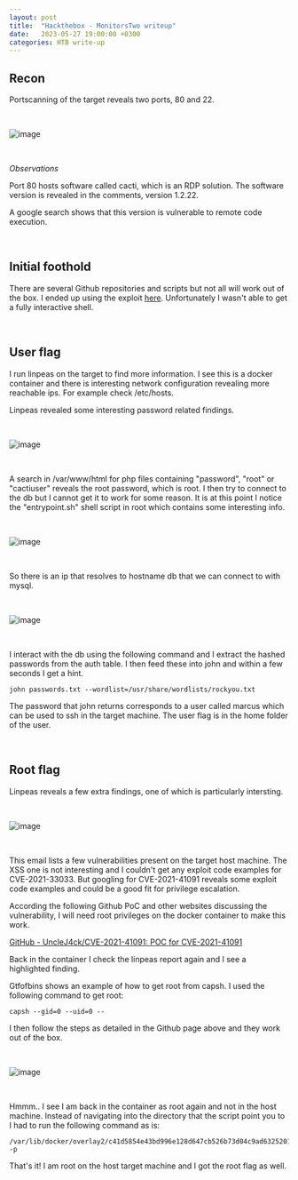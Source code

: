 ```yaml
---
layout: post
title:  "Hackthebox - MonitorsTwo writeup"
date:   2023-05-27 19:00:00 +0300
categories: HTB write-up
---
```


## Recon

Portscanning of the target reveals two ports, 80 and 22.

<br>

![image]({{site.baseurl}}/docs/assets/images/2023/htb-monitorstwo-nmap.png "HTB MonitorsTwo nmap")

<br>

*Observations*

Port 80 hosts software called cacti, which is an RDP solution. The software version is revealed in the comments, version 1.2.22.

A google search shows that this version is vulnerable to remote code execution.

<br>

## Initial foothold

There are several Github repositories and scripts but not all will work out of the box. I ended up using the exploit [here](https://github.com/MarkStrendin/CVE-2022-46169/blob/main/exploit.py?ref=appsecguy.se). Unfortunately I wasn't able to get a fully interactive shell.


<br>

## User flag

I run linpeas on the target to find more information. I see this is a docker container and there is interesting network configuration revealing more reachable ips. For example check /etc/hosts.

Linpeas revealed some interesting password related findings.

<br>

![image]({{site.baseurl}}/docs/assets/images/2023/htb-monitorstwo-linpeas.png "HTB MonitorsTwo nmap")

<br>

A search in /var/www/html for php files containing "password", "root" or "cactiuser" reveals the root password, which is root. I then try to connect to the db but I cannot get it to work for some reason. It is at this point I notice the "entrypoint.sh" shell script in root which contains some interesting info.

<br>

![image]({{site.baseurl}}/docs/assets/images/2023/htb-monitorstwo-entrypoint.png "HTB MonitorsTwo entrypoint")

<br>

So there is an ip that resolves to hostname db that we can connect to with mysql.

<br>

![image]({{site.baseurl}}/docs/assets/images/2023/htb-monitorstwo-host.png "HTB MonitorsTwo db host")

<br>


I interact with the db using the following command and I extract the hashed passwords from the auth table. I then feed these into john and within a few seconds I get a hint.

```
john passwords.txt --wordlist=/usr/share/wordlists/rockyou.txt
```

The password that john returns corresponds to a user called marcus which can be used to ssh in the target machine. The user flag is in the home folder of the user.

<br>

## Root flag

Linpeas reveals a few extra findings, one of which is particularly intersting.

<br>

![image]({{site.baseurl}}/docs/assets/images/2023/htb-monitorstwo-cve.png "HTB MonitorsTwo CVE")

<br>

This email lists a few vulnerabilities present on the target host machine. The XSS one is not interesting and I couldn't get any exploit code examples for CVE-2021-33033. But googling for CVE-2021-41091 reveals some exploit code examples and could be a good fit for privilege escalation.

According the following Github PoC and other websites discussing the vulnerability, I will need root privileges on the docker container to make this work.

[GitHub - UncleJ4ck/CVE-2021-41091: POC for CVE-2021-41091](https://github.com/UncleJ4ck/CVE-2021-41091?ref=appsecguy.se)

Back in the container I check the linpeas report again and I see a highlighted finding.

Gtfofbins shows an example of how to get root from capsh. I used the following command to get root:

```
capsh --gid=0 --uid=0 --
```

I then follow the steps as detailed in the Github page above and they work out of the box.

<br>

![image]({{site.baseurl}}/docs/assets/images/2023/htb-monitorstwo-exploitation.png "HTB MonitorsTwo exploitation")

<br>

Hmmm.. I see I am back in the container as root again and not in the host machine. Instead of navigating into the directory that the script point you to I had to run the following command as is:

```
/var/lib/docker/overlay2/c41d5854e43bd996e128d647cb526b73d04c9ad6325201c85f73fdba372cb2f1/merged/bin/bash -p
```

That's it! I am root on the host target machine and I got the root flag as well. 